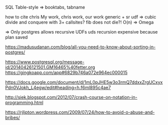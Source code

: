 SQL Table-style
=> booktabs, tabname

how to cite chris
My work, chris work, our work
generic + sr udf => cubic
divide and conquere with 3+ callsites?
fib does not die?!
O(n) => Omega



=> Only postgres allows recursive UDFs
uds recursion expensive because plan saved

https://madusudanan.com/blog/all-you-need-to-know-about-sorting-in-postgres/

https://www.postgresql.org/message-id/20140426121501.GM16465%40fetter.org
https://gingkoapp.com/app#6829b746a072e964ec000015

https://docs.google.com/document/d/1mL0pJHE5w3o3rmQ7ddxxZrgUCxyxPdn0VJokh_L4egw/edit#heading=h.f6ml895c4ae7

http://siek.blogspot.com/2012/07/crash-course-on-notation-in-programming.html

https://rjlipton.wordpress.com/2009/07/24/how-to-avoid-o-abuse-and-bribes/